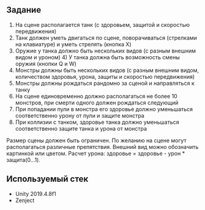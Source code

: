## Задание
1. На сцене располагается танк (с здоровьем, защитой и скоростью передвижения)
1. Танк должен уметь двигаться по сцене, поворачиваться (стрелками на клавиатуре) и уметь стрелять (кнопка X)
1. Оружие у танка должно быть нескольких видов (с разным внешним видом и уроном) 4) У танка должна быть возможность смены оружия (кнопки Q и W)
1. Монстры должны быть нескольких видов (с разным внешним видом, количеством здоровья, урона, защиты и скоростью передвижения)
1. Монстры должны рождаться рандомно за сценой и направляться к танку
1. На сцене единовременно должно располагаться не более 10 монстров, при смерти одного должен рождаться следующий
1. При попадании пули в монстра его здоровье должно уменьшаться соответственно урону от пули и защите монстра
1. При коллизии с танком, здоровье танка должно уменьшаться соответственно защите танка и урона от монстра

Размер сцены должен быть ограничен.
По желанию на сцене могут располагаться различные препятствия. Внешний вид можно обозначить картинкой или цветом.
Расчет урона: здоровье = здоровье - урон * защита(0...1).


## Используемый стек
* Unity 2019.4.8f1
* Zenject
